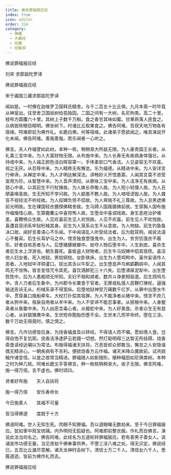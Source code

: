 ```yaml
---
title: 佛说罪福报应经
index: true
icon: editor
order: 314
category:
  - 佛藏
  - 大藏经
  - 经藏
  - 经集部
---
```


  佛说罪福报应经  

刘宋 求那跋陀罗译  

佛说罪福报应经  

宋于阗国三藏求那跋陀罗译  

闻如是。一时佛在迦维罗卫国释氏精舍。与千二百五十比丘俱。九月本斋一时毕竟从神室出。往至舍卫国祇树给孤独园。二国之间有一大树。名尼拘类。高二十里。枝布方圆覆六十里。其树上子数千万斛。食之香甘其味如蜜。甘果熟落人民食之。众病皆除眼目精明。佛坐树下。时诸比丘取果食之。佛告阿难。吾观天地万物各有宿缘。阿难即前为佛作礼。长跪白佛。何等宿缘。此诸弟子愿欲闻之。唯具演说开化未闻。佛告阿难。善哉善哉。若乐闻者一心听之。  

佛言。夫人作福譬如此树。本种一核。稍稍渐大所益无限。为人豪贵国王长者。从礼事三宝中来。为人大富财物无限。从布施中来。为人长寿无有疾病身体强壮。从持戒中来。为人端正颜色洁白晖容第一。手体柔软口气香洁。人见姿容无不欢喜。视之无厌。从忍辱中来。为人精修无有懈怠。乐为福德。从精进中来。为人安详言行审谛。从禅定中来。为人才明达解深法。讲畅妙义开悟愚蒙。人闻其言莫不咨受宣用为珍。从智慧中来。为人音声清彻。从歌咏三宝中来。为人洁净无有疾病。从慈心中来。以其前生不行杖捶故。为人姝长恭敬人故。为人短小轻慢人故。为人丑陋喜嗔恚故。生无所知不学问故。为人颛愚不教人故。为人喑哑谤毁人故。为人聋盲不视经法不听经故。为人奴婢负债不偿故。为人卑贱不礼三尊故。为人丑黑遮佛前光明故。生在裸国轻衣搪揬佛精舍故。生马蹄人国屐蹑佛前故。生穿胸人国布施作福悔惜心故。生獐鹿麋尘中喜惊怖人故。生堕龙中喜调戏故。身生恶疮治护难差。喜鞭榜众生故。人见欢喜前生见人欢悦故。人见不欢喜。前生见人不欢悦故。喜遭县官闭系牢狱桁械其身。前生为人笼系众生不从意故。为人吻缺。前生钓鱼鱼决口故。闻好言善语心不乐闻。于中闹语乱人听受经法者。后为耽耳狗。闻说法语心不餐采。后生长耳驴马之中。悭贪独食堕饿鬼中。出生为人。贫穷饥饿衣不蔽形。好者自啖恶者与人。后堕猪豚蜣螂中。劫夺人物后堕羊中。人生剥皮。喜杀生者后生水上浮游虫。朝生暮死。喜偷盗人财物者。后生牛马奴婢中偿其宿债。喜淫他人妇女者。死入地狱。男抱铜柱。女卧铁床。出生为人堕鸡鸭中。喜作妄语传人恶者。入地狱中洋铜灌口。拔出其舌以牛犁之。出生堕恶声鸟鸺鹠鸜鹆中。人闻其鸣无不惊怖。皆言变怪咒令其死。喜饮酒醉犯三十六失。后堕沸屎泥犁中。出生堕狌狌中。后为人愚痴顽无所知。夫妇不相和顺者。数共斗诤更相驱遣。后生鸽鸠鸟中。贪人力者后生象中。为州郡令长粟食于官者。无罪或私侵人民鞭打捶杖。逼强输送告诉无从。桁械系录不得宽纵。后堕地狱神受万痛数千亿岁。从罪中出堕水牛中。贯穿鼻口挽船牵车。大杖打扑偿其宿罪。为人不裁净者从猪中来。悭贪不庶几者从狗中来。佷戾自用者从羊中来。为人不安谛不能忍事者。从猕猴中来。人身腥臭者从鱼鳖中来。为人凶恶含毒心者。从蝮蛇中来。为人好美食。杀害众生无有慈心者。从豺狼狸鹰中来。生世短命胞胎伤堕不全。生世未几而早命终。堕在三涂。数千万劫无得竟时。慎之慎之。  

佛言。凡作功德皆应身。为烧香福食及以转经。不得请人而不嚫。愿如倩人食。岂得自饱不复饥耶。烧香洁净逮萨云若摄一切想。然灯聪明得三达智无所挂碍。烧香斋食读经达嚫以为常法。布施得福诸天扶将。万恶皆却众邪敢当。懈怠之人安隐谐偶无精进心。一朝疾病有不吉利。便欲烧香方云作福。诸天未降众魔故前。试共娆触作诸变怪。以是之故常当精进。罪福随人如影随形。殖种福田如尼俱类树。本种之时为种几核。阿难长跪叉手答佛言。种一枚核稍稍渐大。收子无限。佛言阿难。施一得万倍。言不虚也。佛时颂曰。  

贤者好布施　　天人自扶将  

施一得万倍　　安乐寿命长  

今日施善人　　其福不可量  

皆当得佛道　　度脱于十方  

佛语阿难。世人无知生死。肉眼不知罪福。吾以道眼睹无数劫来。至于今日罪福报应。犹如掌中观宝琉璃。内外明彻无狐疑也。阿难即前整衣服。作礼而白佛言。演说此法当何名之。佛告阿难。此经名为五道轮转罪福报应。若有善男子善女人。讽诵宣传功德无量。当见贤劫千佛奉事供养。不堕三涂八难之处。得无识定。佛说经已。五百比丘漏尽意解。诸天龙神时会树下。清信士万二千人。清信女六千人。悉履道迹。皆前为佛作礼而去。  

佛说罪福报应经  
